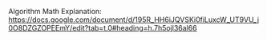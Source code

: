 Algorithm Math Explanation: https://docs.google.com/document/d/195R_HH6iJQVSKi0fiLuxcW_UT9VU_j0O8DZGZOPEEmY/edit?tab=t.0#heading=h.7h5ojl36al66
